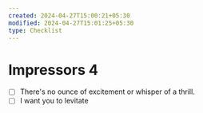 ```yaml
---
created: 2024-04-27T15:00:21+05:30
modified: 2024-04-27T15:01:25+05:30
type: Checklist
---
```


# Impressors 4

- [ ] There's no ounce of excitement or whisper of a thrill.
- [ ] I want you to levitate

